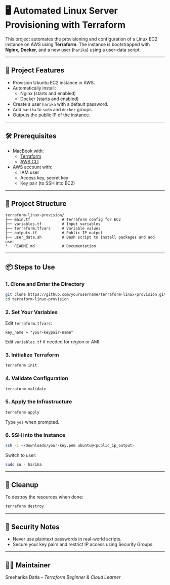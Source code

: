 # 🖥️ Automated Linux Server Provisioning with Terraform

This project automates the provisioning and configuration of a Linux EC2 instance on AWS using **Terraform**. The instance is bootstrapped with **Nginx**, **Docker**, and a new user (`harika`) using a user-data script.

---

## 🚀 Project Features

- Provision Ubuntu EC2 instance in AWS.
- Automatically install:
  - Nginx (starts and enabled)
  - Docker (starts and enabled)
- Create a user `harika` with a default password.
- Add `harika` to `sudo` and `docker` groups.
- Outputs the public IP of the instance.

---

## 🛠️ Prerequisites

- MacBook with:
  - [Terraform](https://developer.hashicorp.com/terraform/install)
  - [AWS CLI](https://docs.aws.amazon.com/cli/latest/userguide/install-cliv2.html)
- AWS account with:
  - IAM user
  - Access key, secret key
  - Key pair (to SSH into EC2)

---

## 📁 Project Structure

```
terraform-linux-provision/
├── main.tf              # Terraform config for EC2
├── variables.tf         # Input variables
├── terraform.tfvars     # Variable values
├── outputs.tf           # Public IP output
├── user_data.sh         # Bash script to install packages and add user
└── README.md            # Documentation
```

---

## 📦 Steps to Use

### 1. Clone and Enter the Directory

```bash
git clone https://github.com/yourusername/terraform-linux-provision.git
cd terraform-linux-provision
```

### 2. Set Your Variables

Edit `terraform.tfvars`:

```hcl
key_name = "your-keypair-name"
```

Edit `variables.tf` if needed for region or AMI.

### 3. Initialize Terraform

```bash
terraform init
```

### 4. Validate Configuration

```bash
terraform validate
```

### 5. Apply the Infrastructure

```bash
terraform apply
```

Type `yes` when prompted.

### 6. SSH into the Instance

```bash
ssh -i ~/Downloads/your-key.pem ubuntu@<public_ip_output>
```

Switch to user:

```bash
sudo su - harika
```

---

## 🧹 Cleanup

To destroy the resources when done:

```bash
terraform destroy
```

---

## 🔐 Security Notes

- Never use plaintext passwords in real-world scripts.
- Secure your key pairs and restrict IP access using Security Groups.

---

## 🙋‍♀️ Maintainer

Sreeharika Datla – *Terraform Beginner & Cloud Learner*